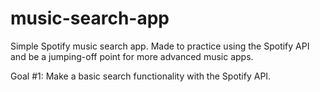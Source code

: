 # music-search-app
Simple Spotify music search app. Made to practice using the Spotify API and be a jumping-off point for more advanced music apps. 

Goal #1: Make a basic search functionality with the Spotify API. 
